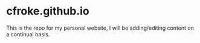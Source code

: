 # cfroke.github.io

This is the repo for my personal website, I will be adding/editing content on a continual basis.
